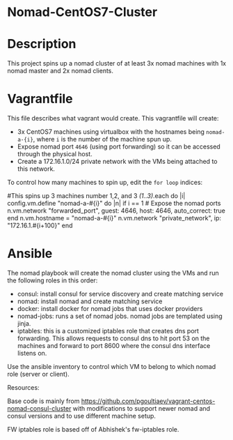 # Nomad-CentOS7-Cluster

# Description

This project spins up a nomad cluster of at least 3x nomad machines with 1x nomad
master and 2x nomad clients.

# Vagrantfile

This file describes what vagrant would create. This vagrantfile will create:

- 3x CentOS7 machines using virtualbox with the hostnames being `nomad-a-{i}`, where
  `i` is the number of the machine spun up.
- Expose nomad port `4646` (using port forwarding) so it can be accessed through
  the physical host.
- Create a 172.16.1.0/24 private network with the VMs being attached
  to this network.

To control how many machines to spin up, edit the `for loop` indices:

#This spins up 3 machines number 1,2, and 3
*(1..3)*.each do |i|
  config.vm.define "nomad-a-#{i}" do |n|
    if i == 1
      # Expose the nomad ports
      n.vm.network "forwarded_port", guest: 4646, host: 4646, auto_correct: true
    end
    n.vm.hostname = "nomad-a-#{i}"
    n.vm.network "private_network", ip: "172.16.1.#{i+100}"
  end

# Ansible

The nomad playbook will create the nomad cluster using the VMs and run the
following roles in this order:

- consul: install consul for service discovery and create matching service
- nomad: install nomad and create matching service
- docker: install docker for nomad jobs that uses docker providers
- nomad-jobs: runs a set of nomad jobs. nomad jobs are templated using jinja.
- iptables: this is a customized iptables role that creates dns port forwarding.
  This allows requests to consul dns to hit port 53 on the machines and forward
  to port 8600 where the consul dns interface listens on.

Use the ansible inventory to control which VM to belong to which nomad role (server
or client).

Resources:

Base code is mainly from https://github.com/pgoultiaev/vagrant-centos-nomad-consul-cluster
with modifications to support newer nomad and consul versions and to use different
machine setup.

FW iptables role is based off of Abhishek's fw-iptables role.

